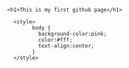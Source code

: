 <html>
 
  <title>First website</title>
  
   <body>
    
    <h1>This is my first github page</h1>
  
  </body>
  
      <style>
            body {
              background-color:pink;
              color:#fff;
              text-align:center;
            }
      </style>
  
</html>
